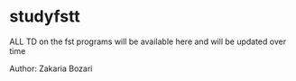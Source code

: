 # studyfstt
ALL TD on the fst programs will be available here and will be updated over time


Author: Zakaria Bozari
